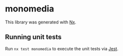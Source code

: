 # monomedia

This library was generated with [Nx](https://nx.dev).

## Running unit tests

Run `nx test monomedia` to execute the unit tests via [Jest](https://jestjs.io).

